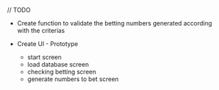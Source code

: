 // TODO

- Create function to validate the betting numbers generated according with the criterias 

- Create UI - Prototype
	- start screen 
	- load database screen
	- checking betting screen
	- generate numbers to bet screen 
	
